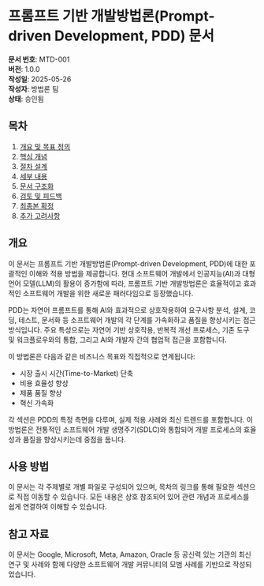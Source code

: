 # 프롬프트 기반 개발방법론(Prompt-driven Development, PDD) 문서

**문서 번호**: MTD-001  
**버전**: 1.0.0  
**작성일**: 2025-05-26  
**작성자**: 방법론 팀  
**상태**: 승인됨

## 목차

1. [개요 및 목표 정의](1.prompt-driven-development-methodology-overview-ko.md)
2. [핵심 개념](2.prompt-driven-development-methodology-core-concepts-ko.md)
3. [절차 설계](3.prompt-driven-development-methodology-process-ko.md)
4. [세부 내용](4.prompt-driven-development-methodology-details-ko.md)
5. [문서 구조화](5.prompt-driven-development-methodology-documentation-ko.md)
6. [검토 및 피드백](6.prompt-driven-development-methodology-review-ko.md)
7. [최종본 확정](7.prompt-driven-development-methodology-finalization-ko.md)
8. [추가 고려사항](8.prompt-driven-development-methodology-considerations-ko.md)

## 개요

이 문서는 프롬프트 기반 개발방법론(Prompt-driven Development, PDD)에 대한 포괄적인 이해와 적용 방법을 제공합니다. 현대 소프트웨어 개발에서 인공지능(AI)과 대형 언어 모델(LLM)의 활용이 증가함에 따라, 프롬프트 기반 개발방법론은 효율적이고 효과적인 소프트웨어 개발을 위한 새로운 패러다임으로 등장했습니다.

PDD는 자연어 프롬프트를 통해 AI와 효과적으로 상호작용하여 요구사항 분석, 설계, 코딩, 테스트, 문서화 등 소프트웨어 개발의 각 단계를 가속화하고 품질을 향상시키는 접근 방식입니다. 주요 특성으로는 자연어 기반 상호작용, 반복적 개선 프로세스, 기존 도구 및 워크플로우와의 통합, 그리고 AI와 개발자 간의 협업적 접근을 포함합니다.

이 방법론은 다음과 같은 비즈니스 목표와 직접적으로 연계됩니다:
- 시장 출시 시간(Time-to-Market) 단축
- 비용 효율성 향상
- 제품 품질 향상
- 혁신 가속화

각 섹션은 PDD의 특정 측면을 다루며, 실제 적용 사례와 최신 트렌드를 포함합니다. 이 방법론은 전통적인 소프트웨어 개발 생명주기(SDLC)와 통합되어 개발 프로세스의 효율성과 품질을 향상시키는데 중점을 둡니다.

## 사용 방법

이 문서는 각 주제별로 개별 파일로 구성되어 있으며, 목차의 링크를 통해 필요한 섹션으로 직접 이동할 수 있습니다. 모든 내용은 상호 참조되어 있어 관련 개념과 프로세스를 쉽게 연결하여 이해할 수 있습니다.

## 참고 자료

이 문서는 Google, Microsoft, Meta, Amazon, Oracle 등 공신력 있는 기관의 최신 연구 및 사례와 함께 다양한 소프트웨어 개발 커뮤니티의 모범 사례를 기반으로 작성되었습니다.
